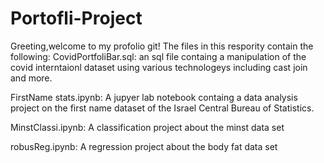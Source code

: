 # Portofli-Project
Greeting,welcome to my profolio git!
The files in this respority contain the following:
CovidPortfoliBar.sql:
an sql file containg a manipulation of the covid interntaionl dataset
using various technologeys including cast join and more.

FirstName stats.ipynb:
A jupyer lab notebook containg a data analysis project on the first name dataset of the Israel Central Bureau of Statistics.

MinstClassi.ipynb:
A classification project about the minst data set

robusReg.ipynb:
A regression project about the body fat data set
